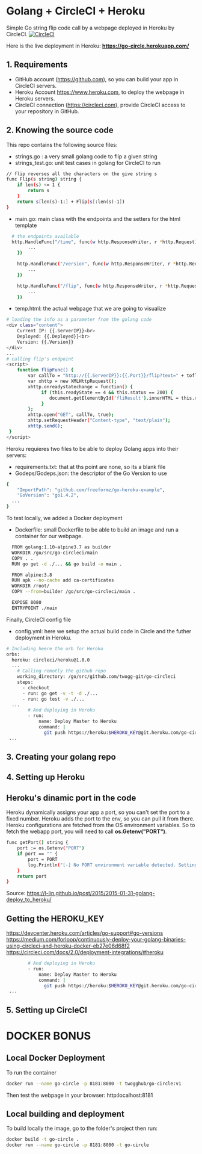 # Golang + CircleCI + Heroku
Simple Go string flip code call by a webpage deployed in Heroku by CircleCI. [![CircleCI](https://circleci.com/gh/twogg-git/go-circleci.svg?style=svg)](https://circleci.com/gh/twogg-git/go-circleci)

Here is the live deployment in Heroku: **https://go-circle.herokuapp.com/** 

## 1. Requirements
- GitHub account (https://github.com), so you can build your app in CircleCI servers. 
- Heroku Account https://www.heroku.com, to deploy the webpage in Heroku servers.
- CircleCI connection (https://circleci.com), provide CircleCI access to your repository in GitHub.

## 2. Knowing the source code 
This repo contains the following source files:
- strings.go : a very small golang code to flip a given string  
- strings_test.go: unit test cases in golang for CircleCI to run
```sh
// flip reverses all the characters on the give string s
func Flip(s string) string {
	if len(s) <= 1 {
		return s
	}
	return s[len(s)-1:] + Flip(s[:len(s)-1])
}
```
- main.go: main class with the endpoints and the setters for the html template 
```sh
  # the endpoints available 
  http.HandleFunc("/time", func(w http.ResponseWriter, r *http.Request) {
		...
	})

	http.HandleFunc("/version", func(w http.ResponseWriter, r *http.Request) {
		...
	})

	http.HandleFunc("/flip", func(w http.ResponseWriter, r *http.Request) {
		...
	})
```
- temp.html: the actual webpage that we are going to visualize
```sh
# loading the info as a parameter from the golang code
<div class="content">
	Current IP: {{.ServerIP}}<br>
	Deployed: {{.Deployed}}<br>
	Version: {{.Version}}
</div>
...
# calling flip's endpoint 
<script>
    function flipFunc() {
		var callTo = "http://{{.ServerIP}}:{{.Port}}/flip?text=" + toflip.value;
		var xhttp = new XMLHttpRequest();
	    xhttp.onreadystatechange = function() {
	         if (this.readyState == 4 && this.status == 200) {
				document.getElementById('fliResult').innerHTML = this.responseText;
	         }
	    };
	    xhttp.open("GET", callTo, true);
	   	xhttp.setRequestHeader("Content-type", "text/plain");
	    xhttp.send();
 }
</script>
```

Heroku requieres two files to be able to deploy Golang apps into their servers:
- requirements.txt: that at ths point are none, so its a blank file
- Godeps/Godeps.json: the descriptor of the Go Version to use
```sh
{
	"ImportPath": "github.com/freeformz/go-heroku-example",
	"GoVersion": "go1.4.2",
  ...
}
```

To test locally, we added a Docker deployment
- Dockerfile: small Dockerfile to be able to build an image and run a container for our webpage. 
```sh
  FROM golang:1.10-alpine3.7 as builder
  WORKDIR /go/src/go-circleci/main
  COPY . .
  RUN go get -d ./... && go build -o main .

  FROM alpine:3.8
  RUN apk --no-cache add ca-certificates
  WORKDIR /root/
  COPY --from=builder /go/src/go-circleci/main .

  EXPOSE 8080
  ENTRYPOINT ./main
```

Finally, CircleCI config file
- config.yml: here we setup the actual build code in Circle and the futher deployment in Heroku.
```sh
# Including heere the orb for Heroku
orbs:
  heroku: circleci/heroku@1.0.0
  ...
    # Calling remotly the github repo
    working_directory: /go/src/github.com/twogg-git/go-circleci
    steps:
      - checkout
      - run: go get -v -t -d ./...
      - run: go test -v ./...
  ...
        # And deploying in Heroku
        - run:
            name: Deploy Master to Heroku
            command: |
              git push https://heroku:$HEROKU_KEY@git.heroku.com/go-circle.git master
 ...
```

## 3. Creating your golang repo

## 4. Setting up Heroku  

## Heroku's dinamic port in the code
Heroku dynamically assigns your app a port, so you can't set the port to a fixed number. Heroku adds the port to the env, so you can pull it from there. Heroku configurations are fetched from the OS environment variables. So to fetch the webapp port, you will need to call **os.Getenv("PORT")**.
```sh
func getPort() string {
	port := os.Getenv("PORT")
	if port == "" {
		port = PORT
		log.Println("[-] No PORT environment variable detected. Setting to ", port)
	}
	return port
}
```
Source: https://l-lin.github.io/post/2015/2015-01-31-golang-deploy_to_heroku/

## Getting the HEROKU_KEY
https://devcenter.heroku.com/articles/go-support#go-versions
https://medium.com/forloop/continuously-deploy-your-golang-binaries-using-circleci-and-heroku-docker-eb27e06d68f2
https://circleci.com/docs/2.0/deployment-integrations/#heroku
```sh
        # And deploying in Heroku
        - run:
            name: Deploy Master to Heroku
            command: |
              git push https://heroku:$HEROKU_KEY@git.heroku.com/go-circle.git master
 ...
```

## 5. Setting up CircleCI


# DOCKER BONUS

## Local Docker Deployment
To run the container
```sh
docker run --name go-circle -p 8181:8080 -t twogghub/go-circle:v1
```
Then test the webpage in your browser: http:localhost:8181

## Local building and deployment
To build locally the image, go to the folder's project then run:
```sh
docker build -t go-circle .
docker run --name go-circle -p 8181:8080 -t go-circle
```
